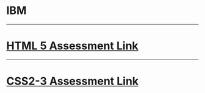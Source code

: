 # IBM
<hr/>

# <a href="https://forms.gle/QFr8TKtoDfGmqbxDA">HTML 5 Assessment Link</a>

<hr/>

# <a href="https://forms.gle/5sW9vb4X2erwsgwf8">CSS2-3 Assessment Link</a>
